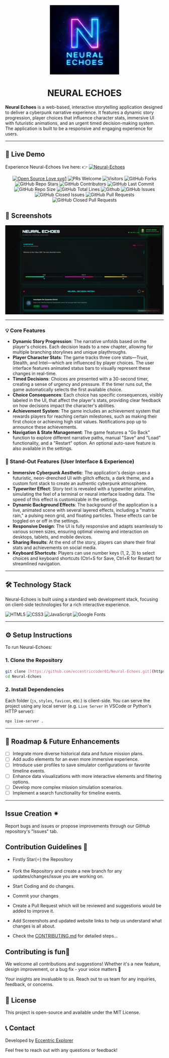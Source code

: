 <div align="center"><img src="N.jpg" style="width: 220px; height: 220px;" /></div>

# <div align="center">NEURAL ECHOES</div>

**Neural Echoes** is a web-based, interactive storytelling application designed to deliver a cyberpunk narrative experience. It features a dynamic story progression, player choices that influence character stats, immersive UI with futuristic animations, and an urgent timed decision-making system. The application is built to be a responsive and engaging experience for users.

---

## 🚀 Live Demo

Experience Neural-Echoes live here: 
👉 [![**Neural-Echoes**](https://img.shields.io/badge/View-Live%20Demo-indigo?style=for-the-badge)](https://eccentriccoder01.github.io/Neural-Echoes)

 <div align="center">
 <p>

[![Open Source Love svg1](https://badges.frapsoft.com/os/v1/open-source.svg?v=103)](https://github.com/ellerbrock/open-source-badges/)
![PRs Welcome](https://img.shields.io/badge/PRs-Welcome-brightgreen.svg?style=flat)
![Visitors](https://api.visitorbadge.io/api/Visitors?path=eccentriccoder01%2FNeural-Echoes%20&countColor=%23263759&style=flat)
![GitHub Forks](https://img.shields.io/github/forks/eccentriccoder01/Neural-Echoes)
![GitHub Repo Stars](https://img.shields.io/github/stars/eccentriccoder01/Neural-Echoes)
![GitHub Contributors](https://img.shields.io/github/contributors/eccentriccoder01/Neural-Echoes)
![GitHub Last Commit](https://img.shields.io/github/last-commit/eccentriccoder01/Neural-Echoes)
![GitHub Repo Size](https://img.shields.io/github/repo-size/eccentriccoder01/Neural-Echoes)
![GitHub Total Lines](https://sloc.xyz/github/eccentriccoder01/Neural-Echoes)
![Github](https://img.shields.io/github/license/eccentriccoder01/Neural-Echoes)
![GitHub Issues](https://img.shields.io/github/issues/eccentriccoder01/Neural-Echoes)
![GitHub Closed Issues](https://img.shields.io/github/issues-closed-raw/eccentriccoder01/Neural-Echoes)
![GitHub Pull Requests](https://img.shields.io/github/issues-pr/eccentriccoder01/Neural-Echoes)
![GitHub Closed Pull Requests](https://img.shields.io/github/issues-pr-closed/eccentriccoder01/Neural-Echoes)
 </p>
 </div>

## 📸 Screenshots

<div align="center"><img src="App.png"/></div>

---

### 💡 Core Features

* **Dynamic Story Progression**: The narrative unfolds based on the player's choices. Each decision leads to a new chapter, allowing for multiple branching storylines and unique playthroughs.
* **Player Character Stats**: The game tracks three core stats—Trust, Stealth, and Intel—which are influenced by player choices. The user interface features animated status bars to visually represent these changes in real-time.
* **Timed Decisions**: Choices are presented with a 30-second timer, creating a sense of urgency and pressure. If the timer runs out, the game automatically selects the first available choice.
* **Choice Consequences**: Each choice has specific consequences, visibly labeled in the UI, that affect the player's stats, providing clear feedback on how decisions impact the character's abilities.
* **Achievement System**: The game includes an achievement system that rewards players for reaching certain milestones, such as making their first choice or achieving high stat values. Notifications pop up to announce these achievements.
* **Navigation & State Management**: The game features a "Go Back" function to explore different narrative paths, manual "Save" and "Load" functionality, and a "Restart" option. An optional auto-save feature is also available in the settings.

### 🎨 Stand-Out Features (User Interface & Experience)

* **Immersive Cyberpunk Aesthetic**: The application's design uses a futuristic, neon-drenched UI with glitch effects, a dark theme, and a custom font stack to create an authentic cyberpunk atmosphere.
* **Typewriter Effect**: Story text is revealed with a typewriter animation, simulating the feel of a terminal or neural interface loading data. The speed of this effect is customizable in the settings.
* **Dynamic Background Effects**: The background of the application is a live, animated scene with several layered effects, including a "matrix rain," a pulsing neon grid, and floating particles. These effects can be toggled on or off in the settings.
* **Responsive Design**: The UI is fully responsive and adapts seamlessly to various screen sizes, ensuring optimal viewing and interaction on desktops, tablets, and mobile devices.
* **Sharing Results**: At the end of the story, players can share their final stats and achievements on social media.
* **Keyboard Shortcuts**: Players can use number keys (1, 2, 3) to select choices and keyboard shortcuts (Ctrl+S for Save, Ctrl+R for Restart) for streamlined navigation.

---

## 🛠️ Technology Stack

Neural-Echoes is built using a standard web development stack, focusing on client-side technologies for a rich interactive experience.

![HTML5](https://img.shields.io/badge/HTML5-E34F26?style=for-the-badge&logo=html5&logoColor=white)
![CSS3](https://img.shields.io/badge/CSS3-1572B6?style=for-the-badge&logo=css3&logoColor=white)
![JavaScript](https://img.shields.io/badge/JavaScript-FFD600?style=for-the-badge&logo=javascript&logoColor=black)
![Google Fonts](https://img.shields.io/badge/Google_Fonts-ec4899?style=for-the-badge&logo=googlefonts&logoColor=black)

---

## ⚙️ Setup Instructions

To run Neural-Echoes:

### 1. Clone the Repository

```bash
git clone [https://github.com/eccentriccoder01/Neural-Echoes.git](https://github.com/eccentriccoder01/Neural-Echoes.git)
cd Neural-Echoes
````

### 2\. Install Dependencies

Each folder (`js`, `styles`, `favicon`, etc.) is client-side. You can serve the project using any local server (e.g. `Live Server` in VSCode or Python's HTTP server):

```bash
npx live-server .
```
-----

## 🚧 Roadmap & Future Enhancements

  * [ ] Integrate more diverse historical data and future mission plans.
  * [ ] Add audio elements for an even more immersive experience.
  * [ ] Introduce user profiles to save simulator configurations or favorite timeline events.
  * [ ] Enhance data visualizations with more interactive elements and filtering options.
  * [ ] Develop more complex mission simulation scenarios.
  * [ ] Implement a search functionality for timeline events.

---

## Issue Creation ✴

Report bugs and issues or propose improvements through our GitHub repository's "Issues" tab.

## Contribution Guidelines 📑

- Firstly Star(⭐) the Repository
- Fork the Repository and create a new branch for any updates/changes/issue you are working on.
- Start Coding and do changes.
- Commit your changes
- Create a Pull Request which will be reviewed and suggestions would be added to improve it.
- Add Screenshots and updated website links to help us understand what changes is all about.

- Check the [CONTRIBUTING.md](CONTRIBUTING.md) for detailed steps...

## Contributing is fun🧡

We welcome all contributions and suggestions!
Whether it's a new feature, design improvement, or a bug fix - your voice matters 💜

Your insights are invaluable to us. Reach out to us team for any inquiries, feedback, or concerns.

## 📄 License

This project is open-source and available under the MIT License.

## 📞 Contact

Developed by [Eccentric Explorer](https://eccentriccoder01.github.io/Me)

Feel free to reach out with any questions or feedback\!